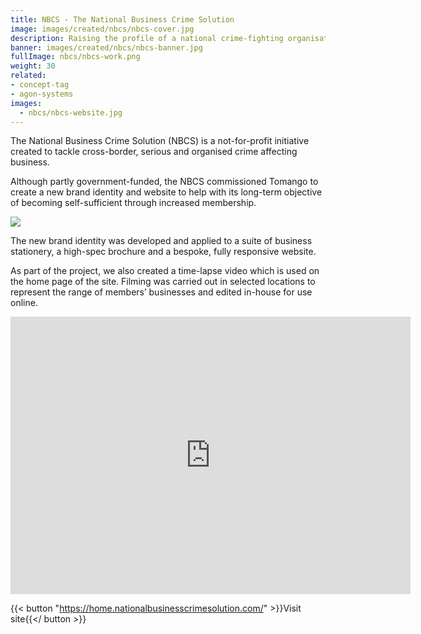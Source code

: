 ```yaml
---
title: NBCS - The National Business Crime Solution
image: images/created/nbcs/nbcs-cover.jpg
description: Raising the profile of a national crime-fighting organisation with a new brand identity and website.
banner: images/created/nbcs/nbcs-banner.jpg
fullImage: nbcs/nbcs-work.png
weight: 30
related:
- concept-tag
- agon-systems
images:
  - nbcs/nbcs-website.jpg
---
```


The National Business Crime Solution (NBCS) is a not-for-profit initiative created to tackle cross-border, serious and organised crime affecting business.

Although partly government-funded, the NBCS commissioned Tomango to create a new brand identity and website to help with its long-term objective of becoming self-sufficient through increased membership.

![](images/created/nbcs/nbcs-logo.gif)

The new brand identity was developed and applied to a suite of business stationery, a high-spec brochure and a bespoke, fully responsive website.

As part of the project, we also created a time-lapse video which is used on the home page of the site. Filming was carried out in selected locations to represent the range of members’ businesses and edited in-house for use online.

<iframe src="https://player.vimeo.com/video/309128999?autoplay=1&loop=1&title=0&byline=0&portrait=0" width="640" height="444" frameborder="0" webkitallowfullscreen mozallowfullscreen allowfullscreen></iframe>

{{< button "https://home.nationalbusinesscrimesolution.com/" >}}Visit site{{</ button >}}
